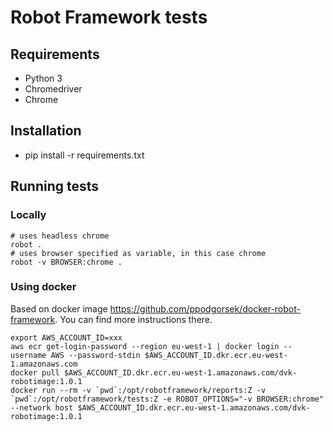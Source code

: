 # Robot Framework tests

## Requirements
- Python 3
- Chromedriver
- Chrome

## Installation
- pip install -r requirements.txt

## Running tests
### Locally
```
# uses headless chrome
robot .
# uses browser specified as variable, in this case chrome
robot -v BROWSER:chrome .
```
### Using docker
Based on docker image https://github.com/ppodgorsek/docker-robot-framework. You can find more instructions there.
```
export AWS_ACCOUNT_ID=xxx
aws ecr get-login-password --region eu-west-1 | docker login --username AWS --password-stdin $AWS_ACCOUNT_ID.dkr.ecr.eu-west-1.amazonaws.com
docker pull $AWS_ACCOUNT_ID.dkr.ecr.eu-west-1.amazonaws.com/dvk-robotimage:1.0.1
docker run --rm -v `pwd`:/opt/robotframework/reports:Z -v `pwd`:/opt/robotframework/tests:Z -e ROBOT_OPTIONS="-v BROWSER:chrome" --network host $AWS_ACCOUNT_ID.dkr.ecr.eu-west-1.amazonaws.com/dvk-robotimage:1.0.1
```